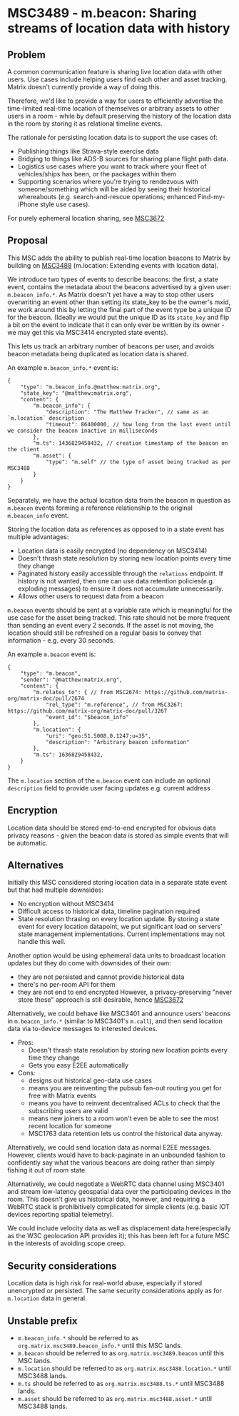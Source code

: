 # MSC3489 - m.beacon: Sharing streams of location data with history

## Problem

A common communication feature is sharing live location data with other users.
Use cases include helping users find each other and asset tracking. Matrix
doesn't currently provide a way of doing this.

Therefore, we'd like to provide a way for users to efficiently advertise the
time-limited real-time location of themselves or arbitrary assets to other
users in a room - while by default preserving the history of the location
data in the room by storing it as relational timeline events.

The rationale for persisting location data is to support the use cases of:

* Publishing things like Strava-style exercise data
* Bridging to things like ADS-B sources for sharing plane flight path data.
* Logistics use cases where you want to track where your fleet of vehicles/ships 
has been, or the packages within them
* Supporting scenarios where you're trying to rendezvous with someone/something 
which will be aided by seeing their historical whereabouts (e.g. search-and-rescue 
operations; enhanced Find-my-iPhone style use cases).

For purely ephemeral location sharing, see
[MSC3672](https://github.com/matrix-org/matrix-doc/pull/3672)

## Proposal

This MSC adds the ability to publish real-time location beacons to Matrix by
building on [MSC3488](https://github.com/matrix-org/matrix-doc/pull/3488) 
(m.location: Extending events with location data).

We introduce two types of events to describe beacons: the first, a state event, contains
the metadata about the beacons advertised by a given user: `m.beacon_info.*`.
As Matrix doesn't yet have a way to stop other users overwriting an event
other than setting its state_key to be the owner's mxid, we work around this
by letting the final part of the event type be a unique ID for the beacon.
(Ideally we would put the unique ID as its `state_key` and flip a bit on the
event to indicate that it can only ever be written by its owner - we may get
this via MSC3414 encrypted state events).

This lets us track an arbitrary number of beacons per user, and avoids beacon
metadata being duplicated as location data is shared.

An example `m.beacon_info.*` event is:

```json5
{
    "type": "m.beacon_info.@matthew:matrix.org",
    "state_key": "@matthew:matrix.org",
    "content": {
        "m.beacon_info": {
            "description": "The Matthew Tracker", // same as an `m.location` description
            "timeout": 86400000, // how long from the last event until we consider the beacon inactive in milliseconds
        },
        "m.ts": 1436829458432, // creation timestamp of the beacon on the client
        "m.asset": {
            "type": "m.self" // the type of asset being tracked as per MSC3488
        }
    }
}
```

Separately, we have the actual location data from the beacon in question
as `m.beacon` events forming a reference relationship to the original `m.beacon_info` event.

Storing the location data as references as opposed to in a state event has multiple advantages:
* Location data is easily encrypted (no dependency on MSC3414)
* Doesn't thrash state resolution by storing new location points every time they change
* Paginated history easily accessible through the `relations` endpoint. If history is not wanted, then one can use
data retention policies(e.g. exploding messages) to ensure it does not
accumulate unnecessarily.
* Allows other users to request data from a beacon


`m.beacon` events should be sent at a variable rate which is meaningful for
the use case for the asset being tracked. This rate should not be more
frequent than sending an event every 2 seconds. If the asset is not moving,
the location should still be refreshed on a regular basis to convey that
information - e.g. every 30 seconds.

An example `m.beacon` event is:

```json5
{
    "type": "m.beacon",
    "sender": "@matthew:matrix.org",
    "content": {
        "m.relates_to": { // from MSC2674: https://github.com/matrix-org/matrix-doc/pull/2674
            "rel_type": "m.reference", // from MSC3267: https://github.com/matrix-org/matrix-doc/pull/3267
            "event_id": "$beacon_info"
        },
        "m.location": {
            "uri": "geo:51.5008,0.1247;u=35",
            "description": "Arbitrary beacon information"
        },
        "m.ts": 1636829458432,
    }
}
```

The `m.location` section of the `m.beacon` event can include an optional
`description` field to provide user facing updates e.g. current address

## Encryption

Location data should be stored end-to-end encrypted for obvious data privacy
reasons - given the beacon data is stored as simple events that will be automatic.

## Alternatives

Initially this MSC considered storing location data in a separate state event but
that had multiple downsides:
* No encryption without MSC3414
* Difficult access to historical data, timeline pagination required
* State resolution thrasing on every location update. By storing a state event for every location datapoint, 
we put significant load on servers' state management implementations.  Current implementations
may not handle this well.

Another option would be using ephemeral data units to broadcast location updates but they
do come with downsides of their own:
* they are not persisted and cannot provide historical data
* there's no per-room API for them
* they are not end to end encrypted
However, a privacy-preserving "never store these" approach is still desirable, hence [MSC3672](https://github.com/matrix-org/matrix-doc/pull/3672)

Alternatively, we could behave like MSC3401 and announce users' beacons in
`m.beacon_info.*` (similar to MSC3401's `m.call`), and then send location
data via to-device messages to interested devices.
 * Pros:
   * Doesn't thrash state resolution by storing new location points every time they change
   * Gets you easy E2EE automatically
 * Cons:
   * designs out historical geo-data use cases
   * means you are reinventing the pubsub fan-out routing you get for free with Matrix events
   * means you have to reinvent decentralised ACLs to check that the subscribing users are valid
   * means new joiners to a room won't even be able to see the most recent location for someone
   * MSC1763 data retention lets us control the historical data anyway.

Alternatively, we could send location data as normal E2EE messages. However,
clients would have to back-paginate in an unbounded fashion to confidently
say what the various beacons are doing rather than simply fishing it out of
room state.

Alternatively, we could negotiate a WebRTC data channel using MSC3401 and
stream low-latency geospatial data over the participating devices in the room.
This doesn't give us historical data, however, and requiring a WebRTC stack
is prohibitively complicated for simple clients (e.g. basic IOT devices
reporting spatial telemetry).

We could include velocity data as well as displacement data here(especially as
the W3C geolocation API provides it); this has been left for a future MSC in
the interests of avoiding scope creep.

## Security considerations

Location data is high risk for real-world abuse, especially if stored
unencrypted or persisted. The same security considerations apply as for
`m.location` data in general.

## Unstable prefix

 * `m.beacon_info.*` should be referred to as `org.matrix.msc3489.beacon_info.*` until this MSC lands.
 * `m.beacon` should be referred to as `org.matrix.msc3489.beacon` until this MSC lands.
 * `m.location` should be referred to as `org.matrix.msc3488.location.*` until MSC3488 lands.
 * `m.ts` should be referred to as `org.matrix.msc3488.ts.*` until MSC3488 lands.
 * `m.asset` should be referred to as `org.matrix.msc3488.asset.*` until MSC3488 lands.

